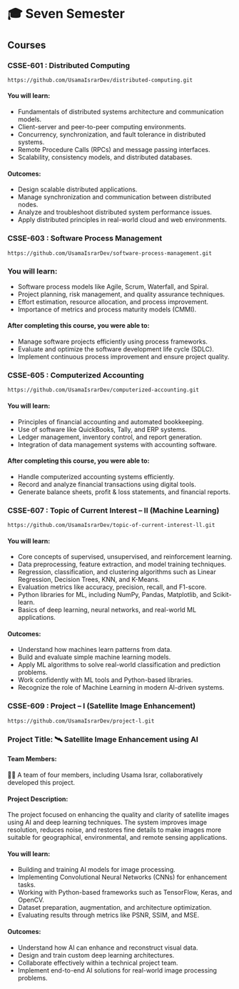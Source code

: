 # 🎓 Seven Semester

## Courses

### CSSE-601 : Distributed Computing

```
https://github.com/UsamaIsrarDev/distributed-computing.git
```

#### You will learn:
- Fundamentals of distributed systems architecture and communication models.
- Client-server and peer-to-peer computing environments.
- Concurrency, synchronization, and fault tolerance in distributed systems.
- Remote Procedure Calls (RPCs) and message passing interfaces.
- Scalability, consistency models, and distributed databases.

#### Outcomes:
- Design scalable distributed applications.
- Manage synchronization and communication between distributed nodes.
- Analyze and troubleshoot distributed system performance issues.
- Apply distributed principles in real-world cloud and web environments.

### CSSE-603 : Software Process Management

```
https://github.com/UsamaIsrarDev/software-process-management.git
```

### You will learn:
- Software process models like Agile, Scrum, Waterfall, and Spiral.
- Project planning, risk management, and quality assurance techniques.
- Effort estimation, resource allocation, and process improvement.
- Importance of metrics and process maturity models (CMMI).

#### After completing this course, you were able to:
- Manage software projects efficiently using process frameworks.
- Evaluate and optimize the software development life cycle (SDLC).
- Implement continuous process improvement and ensure project quality.

### CSSE-605 : Computerized Accounting

```
https://github.com/UsamaIsrarDev/computerized-accounting.git
```

#### You will learn:
- Principles of financial accounting and automated bookkeeping.
- Use of software like QuickBooks, Tally, and ERP systems.
- Ledger management, inventory control, and report generation.
- Integration of data management systems with accounting software.

#### After completing this course, you were able to:
- Handle computerized accounting systems efficiently.
- Record and analyze financial transactions using digital tools.
- Generate balance sheets, profit & loss statements, and financial reports.

### CSSE-607 : Topic of Current Interest – II (Machine Learning)

```
https://github.com/UsamaIsrarDev/topic-of-current-interest-ll.git
```

#### You will learn:
- Core concepts of supervised, unsupervised, and reinforcement learning.
- Data preprocessing, feature extraction, and model training techniques.
- Regression, classification, and clustering algorithms such as Linear Regression, Decision Trees, KNN, and K-Means.
- Evaluation metrics like accuracy, precision, recall, and F1-score.
- Python libraries for ML, including NumPy, Pandas, Matplotlib, and Scikit-learn.
- Basics of deep learning, neural networks, and real-world ML applications.

#### Outcomes:
- Understand how machines learn patterns from data.
- Build and evaluate simple machine learning models.
- Apply ML algorithms to solve real-world classification and prediction problems.
- Work confidently with ML tools and Python-based libraries.
- Recognize the role of Machine Learning in modern AI-driven systems.

### CSSE-609 : Project – I (Satellite Image Enhancement)

```
https://github.com/UsamaIsrarDev/project-l.git
```

### Project Title: 🛰️ Satellite Image Enhancement using AI

#### Team Members:
👨‍💻 A team of four members, including Usama Israr, collaboratively developed this project.

#### Project Description:
The project focused on enhancing the quality and clarity of satellite images using AI and deep learning techniques. The system improves image resolution, reduces noise, and restores fine details to make images more suitable for geographical, environmental, and remote sensing applications.

#### You will learn:
- Building and training AI models for image processing.
- Implementing Convolutional Neural Networks (CNNs) for enhancement tasks.
- Working with Python-based frameworks such as TensorFlow, Keras, and OpenCV.
- Dataset preparation, augmentation, and architecture optimization.
- Evaluating results through metrics like PSNR, SSIM, and MSE.

#### Outcomes:
- Understand how AI can enhance and reconstruct visual data.
- Design and train custom deep learning architectures.
- Collaborate effectively within a technical project team.
- Implement end-to-end AI solutions for real-world image processing problems.
